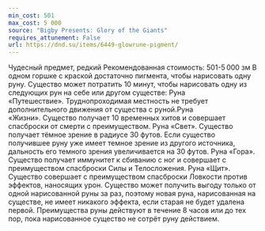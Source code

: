 ```yaml
---
min_cost: 501
max_cost: 5 000
source: "Bigby Presents: Glory of the Giants"
requires_attunement: False
url: https://dnd.su/items/6449-glowrune-pigment/
---
```


Чудесный предмет, редкий
Рекомендованная стоимость: 501-5 000 зм
В одном горшке с краской достаточно пигмента, чтобы нарисовать одну руну. Существо может потратить 10 минут, чтобы нарисовать одну из следующих рун на себе или другом существе:
Руна «Путешествие». Труднопроходимая местность не требует дополнительного движения от существа с руной.Руна «Жизни». Существо получает 10 временных хитов и совершает спасброски от смерти с преимуществом.
Руна «Свет». Существо получает тёмное зрение в радиусе 30 футов. Если существо получившее руну уже имеет темное зрение из другого источника, дальность его темного зрения увеличивается на 30 футов.
Руна «Гора». Существо получает иммунитет к сбиванию с ног и совершает с преимуществом спасброски Силы и Телосложения.
Руна «Щит». Существо совершает с преимуществом спасброски Ловкости против эффектов, наносящих урон.
Существо может получить выгоду только от одной нарисованной руны за раз, поэтому новая руна, нарисованная на существе, не имеет никакого эффекта, если старая не будет удалена первой. Преимущества руны действуют в течение 8 часов или до тех пор, пока нарисованное существо не сотрёт руну действием.